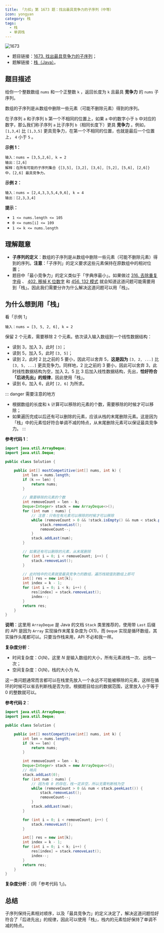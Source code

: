 ```yaml
---
title: 「力扣」第 1673 题：找出最具竞争力的子序列（中等）
icon: yongyan
category: 栈
tags:
  - 栈
  - 单调栈
---
```


![1673](https://tva1.sinaimg.cn/large/008i3skNgy1gx91o0sonqj30p00an3z5.jpg)

- 题目链接：[1673. 找出最具竞争力的子序列](https://leetcode-cn.com/problems/find-the-most-competitive-subsequence/)；
- 题解链接：[栈（Java）](https://leetcode-cn.com/problems/find-the-most-competitive-subsequence/solution/zhan-java-by-liweiwei1419-rkac/)。

## 题目描述

给你一个整数数组 `nums` 和一个正整数 `k` ，返回长度为 `k` 且最具 **竞争力** 的 `nums` 子序列。

数组的子序列是从数组中删除一些元素（可能不删除元素）得到的序列。

在子序列 `a` 和子序列 `b` 第一个不相同的位置上，如果 `a` 中的数字小于 `b` 中对应的数字，那么我们称子序列 `a` 比子序列 `b`（相同长度下）更具 **竞争力** 。例如，`[1,3,4]` 比 `[1,3,5]` 更具竞争力，在第一个不相同的位置，也就是最后一个位置上， `4` 小于 `5` 。

**示例 1：**

```
输入：nums = [3,5,2,6], k = 2
输出：[2,6]
解释：在所有可能的子序列集合 {[3,5], [3,2], [3,6], [5,2], [5,6], [2,6]} 中，[2,6] 最具竞争力。
```

**示例 2：**

```
输入：nums = [2,4,3,3,5,4,9,6], k = 4
输出：[2,3,3,4]
```

**提示：**

- `1 <= nums.length <= 105`
- `0 <= nums[i] <= 109`
- `1 <= k <= nums.length`

## 理解题意

- **子序列的定义**：数组的子序列是从数组中删除一些元素（可能不删除元素）得到的序列。**注意**：「子序列」的定义要求这些元素保持在原数组中的相对位置；
- 题目中「最小竞争力」的定义类似于「字典序最小」。如果做过 [316. 去除重复字母](/problems/remove-duplicate-letters/) 、 [402. 移掉 K 位数字](/problems/remove-k-digits/) 和 [456. 132 模式](/problems/132-pattern/) 就会知道这道问题可能需要用到「栈」。因此我们需要分许为什么解决这道问题可以用「栈」。

## 为什么想到用「栈」

看「示例 1」

```
输入：nums = [3, 5, 2, 6], k = 2
```

保留 2 个元素，需要移除 2 个元素。依次读入输入数组到一个线性数据结构：

- 读到 3，加入 3，此时 `[3]`；
- 读到 5，加入 5，此时 `[3, 5]`；
- 读到 2，此时 2 比之前的 5 要小，因此可以舍弃 5，**这是因为** `[3, 2, ...]` 比 `[3, 5, ...]` 更具竞争力。同样地，2 比之前的 3 要小，因此可以舍弃 3，此时线性数据结构为空，加入 2。5 比 3 后加入线性数据结构，先出，**恰好符合「后进先出」的规律**，因此使用「栈」。
- 读到 6，加入 6，此时 `[2, 6]` 为所求。

::: danger 需要注意的地方

- 根据数组的长度和 `k` 计算可以移除的元素的个数，需要移除的时候才可以移除；
- 如果遍历完成以后还有可以删除的元素，应该从栈的末尾删除元素。这是因为「栈」中的元素恰好符合单调不减的特点，从末尾删除元素可以保证最具竞争力。
  :::

**参考代码 1**：

```java
import java.util.ArrayDeque;
import java.util.Deque;

public class Solution {

    public int[] mostCompetitive(int[] nums, int k) {
        int len = nums.length;
        if (k == len) {
            return nums;
        }

        // 需要移除的元素的个数
        int removeCount = len - k;
        Deque<Integer> stack = new ArrayDeque<>();
        for (int num : nums) {
            // 注意：只有在有元素可以移除的时候才可以移除
            while (removeCount > 0 && !stack.isEmpty() && num < stack.peekLast()) {
                stack.removeLast();
                removeCount--;
            }
            stack.addLast(num);
        }

        // 如果还有可以删除的元素，从末尾删除
        for (int i = 0; i < removeCount; i++) {
            stack.removeLast();
        }

        // 此时栈中的元素就是最具竞争力的数组，遍历栈赋值到数组上即可
        int[] res = new int[k];
        int index = k - 1;
        for (int i = 0; i < k; i++) {
            res[index] = stack.removeLast();
            index--;
        }
        return res;
    }
}
```

**说明**：这里用 `ArrayDeque` 是 Java 的文档 `Stack` 类里推荐的，使用带 `Last` 后缀的 API 是因为 `Array` 实现操作末尾复杂度为 $O(1)$，而 `Deque` 实现是循环数组，其实操作头尾都可以。只要当作栈来用，API 不必和我一样。

**复杂度分析**：

- 时间复杂度：$O(N)$，这里 $N$ 是输入数组的大小，所有元素进栈一次、出栈一次；
- 空间复杂度：$O(N)$，栈的大小为 $N$。

这一类问题通常而言都可以在栈里先放入一个永远不可能被移除的元素，这样在循环的时候可以省去判断栈是否为空。根据题目给出的数据范围，这里放入小于等于 0 的整数就可以。

**参考代码 2**：

```java
import java.util.ArrayDeque;
import java.util.Deque;

public class Solution {

    public int[] mostCompetitive(int[] nums, int k) {
        int len = nums.length;
        if (k == len) {
            return nums;
        }

        int removeCount = len - k;
        Deque<Integer> stack = new ArrayDeque<>();
        // 哨兵
        stack.addLast(0);
        for (int num : nums) {
            // 因为有 0 的存在，栈一定非空，所以无需判断栈为空
            while (removeCount > 0 && num < stack.peekLast()) {
                stack.removeLast();
                removeCount--;
            }
            stack.addLast(num);
        }

        for (int i = 0; i < removeCount; i++) {
            stack.removeLast();
        }

        int[] res = new int[k];
        int index = k - 1;
        for (int i = 0; i < k; i++) {
            res[index] = stack.removeLast();
            index--;
        }
        return res;
    }
}
```

**复杂度分析**：(同「参考代码 1」)。

## 总结

子序列保持元素相对顺序，以及「最具竞争力」的定义决定了，解决这道问题恰好符合了「后进先出」的规律，因此可以使用「栈」，栈内的元素恰好保持了单调不减的特点。
